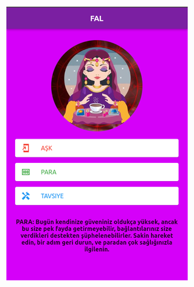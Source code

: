 

![alt text](https://github.com/durmusgulbahar/flutter_exercises/blob/main/flutter_falci/Screenshot%20from%202021-10-21%2023-45-03.png)
